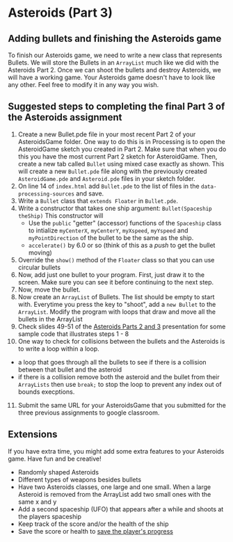 Asteroids (Part 3) 
==================

Adding bullets and finishing the Asteroids game
-------------------------------------
To finish our Asteroids game, we need to write a new class that represents Bullets. We will store the Bullets in an `ArrayList` much like we did with the Asteroids Part 2. Once we can shoot the bullets and destroy Asteroids, we will have a working game. Your Asteroids game doesn't have to look like any other. Feel free to modify it in any way you wish.

Suggested steps to completing the final Part 3 of the Asteroids assignment
--------------------------------------------------------------------------

1. Create a new Bullet.pde file in your most recent Part 2 of your AsteroidsGame folder. One way to do this is in Processing is to open the AsteroidGame sketch you created in Part 2. Make sure that when you do this you have the most current Part 2 sketch for AsteroidGame. Then, create a new tab called `Bullet` using mixed case exactly as shown. This will create a new `Bullet.pde` file along with the previously created `AsteroidGame.pde` and `Asteroid.pde` files in your sketch folder.
2. On line 14 of `index.html` add `Bullet.pde` to the list of files in the `data-processing-sources` and save.
3. Write a `Bullet` class that `extends Floater` in `Bullet.pde`. 
4. Write a constructor that takes one ship argument: `Bullet(Spaceship theShip)` This constructor will 
   - Use the `public` "getter" (accessor) functions of the `Spaceship` class to intialize `myCenterX`, `myCenterY`, `myXspeed`, `myYspeed` and `myPointDirection` of the bullet to be the same as the ship.
   - `accelerate()` by 6.0 or so (think of this as a *push* to get the bullet moving)
5. Override the `show()` method of the `Floater` class so that you can use circular bullets
6. Now, add just one bullet to your program. First, just draw it to the screen. Make sure you can see it before continuing to the next step.
7. Now, move the bullet.
8. Now create an `ArrayList` of Bullets. The list should be empty to start with. Everytime you press the key to "shoot", add a `new Bullet` to the `ArrayList`. Modify the program with loops that draw and move all the bullets in the ArrayList
9. Check slides 49-51 of the [Asteroids Parts 2 and 3](https://docs.google.com/presentation/d/18BHIU7ZbeqyV_DKzNzGpg_vm4Oki63K7ZYkOlyPaQE8/edit?usp=sharing) presentation for some sample code that illustrates steps 1 - 8
10. One way to check for collisions between the bullets and the Asteroids is to write a loop within a loop. 
   - a loop that goes through all the bullets to see if there is a collision between that bullet and the asteroid
   - if there is a collision remove both the asteroid and the bullet from their `ArrayLists` then use `break;` to stop the loop to prevent any index out of bounds execptions.
11. Submit the same URL for your AsteroidsGame that you submitted for the three previous assignments to google classroom.

Extensions
----------
If you have extra time, you might add some extra features to your Asteroids game. Have fun and be creative!
* Randomly shaped Asteroids
* Different types of weapons besides bullets
* Have two Asteroids classes, one large and one small. When a large Asteroid is removed from the ArrayList add two small ones with the same x and y
* Add a second spaceship (UFO) that appears after a while and shoots at the players spaceship
* Keep track of the score and/or the health of the ship
* Save the score or health to [save the player's progress](https://github.com/APCSLowell/SaveProgress#how-to-save-progress)


